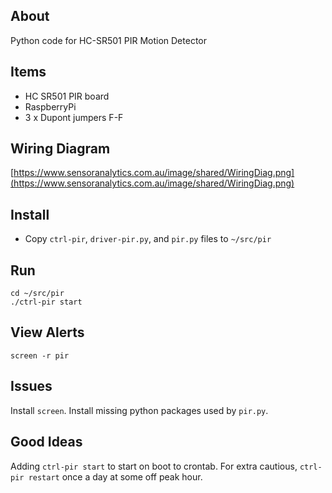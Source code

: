 ## About
Python code for HC-SR501 PIR Motion Detector

## Items
* HC SR501 PIR board
* RaspberryPi
* 3 x Dupont jumpers F-F

## Wiring Diagram
[https://www.sensoranalytics.com.au/image/shared/WiringDiag.png](https://www.sensoranalytics.com.au/image/shared/WiringDiag.png)

## Install
* Copy `ctrl-pir`, `driver-pir.py`, and `pir.py` files to `~/src/pir`

## Run
`cd ~/src/pir` <br>
```./ctrl-pir start```

## View Alerts
`screen -r pir`

## Issues
Install `screen`. Install missing python packages used by `pir.py`.

## Good Ideas
Adding `ctrl-pir start` to start on boot to crontab. For extra cautious, `ctrl-pir restart` once a day at some off peak hour.